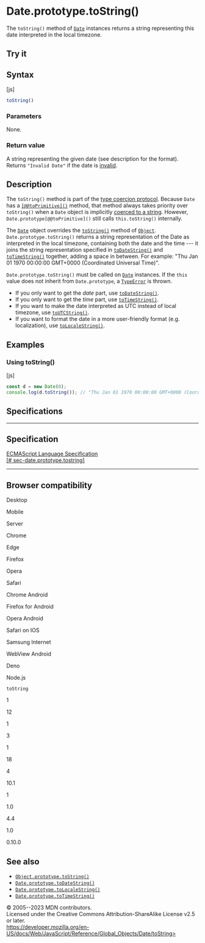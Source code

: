 Date.prototype.toString()
=========================

 
The `toString()` method of [`Date`](../date) instances returns a string
representing this date interpreted in the local timezone.


 
Try it 
------

 



 
Syntax
------

 
 
 
[js]


```js
toString()
```




 
### Parameters

 
None.



 
### Return value 

 
A string representing the given date (see description for the format).
Returns `"Invalid Date"` if the date is
[invalid](../date#the_epoch_timestamps_and_invalid_date).



 
Description
-----------

 
The `toString()` method is part of the [type coercion
protocol](https://developer.mozilla.org/en-US/docs/Web/JavaScript/Data_structures#type_coercion).
Because `Date` has a [`[@@toPrimitive]()`](@@toprimitive) method, that
method always takes priority over `toString()` when a `Date` object is
implicitly [coerced to a string](../string#string_coercion). However,
`Date.prototype[@@toPrimitive]()` still calls `this.toString()`
internally.

The [`Date`](../date) object overrides the
[`toString()`](../object/tostring) method of [`Object`](../object).
`Date.prototype.toString()` returns a string representation of the Date
as interpreted in the local timezone, containing both the date and the
time --- it joins the string representation specified in
[`toDateString()`](todatestring) and [`toTimeString()`](totimestring)
together, adding a space in between. For example: \"Thu Jan 01 1970
00:00:00 GMT+0000 (Coordinated Universal Time)\".

`Date.prototype.toString()` must be called on [`Date`](../date)
instances. If the `this` value does not inherit from `Date.prototype`, a
[`TypeError`](../typeerror) is thrown.

-   If you only want to get the *date* part, use
    [`toDateString()`](todatestring).
-   If you only want to get the *time* part, use
    [`toTimeString()`](totimestring).
-   If you want to make the date interpreted as UTC instead of local
    timezone, use [`toUTCString()`](toutcstring).
-   If you want to format the date in a more user-friendly format (e.g.
    localization), use [`toLocaleString()`](tolocalestring).



 
Examples
--------


 
### Using toString() 

 
 
 
[js]


```js
const d = new Date(0);
console.log(d.toString()); // "Thu Jan 01 1970 00:00:00 GMT+0000 (Coordinated Universal Time)"
```




Specifications
--------------

 
  -----------------------------------------------------------------------------------------------------------------------------
  Specification
  -----------------------------------------------------------------------------------------------------------------------------
  [ECMAScript Language Specification\
  [\#
  sec-date.prototype.tostring]](https://tc39.es/ecma262/multipage/numbers-and-dates.html#sec-date.prototype.tostring)

  -----------------------------------------------------------------------------------------------------------------------------


Browser compatibility 
---------------------

 


Desktop

Mobile

Server

Chrome

Edge

Firefox

Opera

Safari

Chrome Android

Firefox for Android

Opera Android

Safari on IOS

Samsung Internet

WebView Android

Deno

Node.js

`toString`

1

12

1

3

1

18

4

10.1

1

1.0

4.4

1.0

0.10.0

 
See also 
--------

 
-   [`Object.prototype.toString()`](../object/tostring)
-   [`Date.prototype.toDateString()`](todatestring)
-   [`Date.prototype.toLocaleString()`](tolocalestring)
-   [`Date.prototype.toTimeString()`](totimestring)



 
© 2005--2023 MDN contributors.\
Licensed under the Creative Commons Attribution-ShareAlike License v2.5
or later.\
https://developer.mozilla.org/en-US/docs/Web/JavaScript/Reference/Global_Objects/Date/toString>

